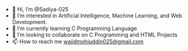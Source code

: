 - 👋 Hi, I’m @Sadiya-025
- 👀 I’m interested in Artificial Intelligence, Machine Learning, and Web Development.
- 🌱 I’m currently learning C Programming Language
- 💞️ I’m looking to collaborate on C Programming and HTML Projects
- 📫 How to reach me wajidmohiuddin025@gmail.com

